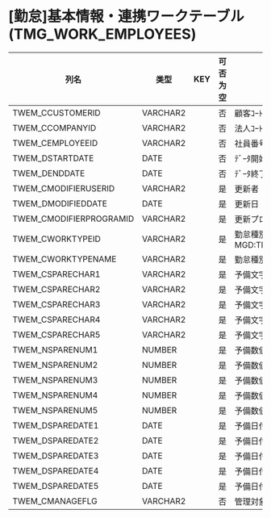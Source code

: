# [勤怠]基本情報・連携ワークテーブル (TMG_WORK_EMPLOYEES)
| 列名   | 类型   | KEY  | 可否为空 | 注释   |
| ---- | ---- | ---- | ---- | ---- |
|TWEM_CCUSTOMERID|VARCHAR2||否|顧客ｺｰﾄﾞ |
|TWEM_CCOMPANYID|VARCHAR2||否|法人ｺｰﾄﾞ |
|TWEM_CEMPLOYEEID|VARCHAR2||否|社員番号 |
|TWEM_DSTARTDATE|DATE||否|ﾃﾞｰﾀ開始日 |
|TWEM_DENDDATE|DATE||否|ﾃﾞｰﾀ終了日 |
|TWEM_CMODIFIERUSERID|VARCHAR2||是|更新者 |
|TWEM_DMODIFIEDDATE|DATE||是|更新日 |
|TWEM_CMODIFIERPROGRAMID|VARCHAR2||是|更新プログラムID |
|TWEM_CWORKTYPEID|VARCHAR2||是|勤怠種別 MGD:TMG_WORKTYPE  |
|TWEM_CWORKTYPENAME|VARCHAR2||是|勤怠種別名称 |
|TWEM_CSPARECHAR1|VARCHAR2||是|予備文字列１ |
|TWEM_CSPARECHAR2|VARCHAR2||是|予備文字列２ |
|TWEM_CSPARECHAR3|VARCHAR2||是|予備文字列３ |
|TWEM_CSPARECHAR4|VARCHAR2||是|予備文字列４ |
|TWEM_CSPARECHAR5|VARCHAR2||是|予備文字列５ |
|TWEM_NSPARENUM1|NUMBER||是|予備数値１ |
|TWEM_NSPARENUM2|NUMBER||是|予備数値２ |
|TWEM_NSPARENUM3|NUMBER||是|予備数値３ |
|TWEM_NSPARENUM4|NUMBER||是|予備数値４  |
|TWEM_NSPARENUM5|NUMBER||是|予備数値５ |
|TWEM_DSPAREDATE1|DATE||是|予備日付１ |
|TWEM_DSPAREDATE2|DATE||是|予備日付２ |
|TWEM_DSPAREDATE3|DATE||是|予備日付３ |
|TWEM_DSPAREDATE4|DATE||是|予備日付４ |
|TWEM_DSPAREDATE5|DATE||是|予備日付５|
|TWEM_CMANAGEFLG|VARCHAR2||否|管理対象者フラグ|
